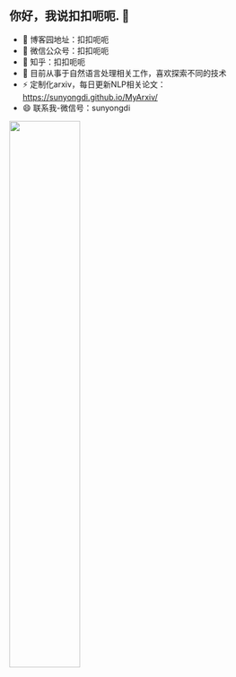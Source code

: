## 你好，我说扣扣呃呃. 👋
- 🌱 博客园地址：扣扣呃呃
- 👯 微信公众号：扣扣呃呃
- 🔭 知乎：扣扣呃呃
- 🤔 目前从事于自然语言处理相关工作，喜欢探索不同的技术
- ⚡ 定制化arxiv，每日更新NLP相关论文：https://sunyongdi.github.io/MyArxiv/
- 😄 联系我-微信号：sunyongdi
<img width="50%" src="https://github-readme-stats.vercel.app/api?username=sunyongdi&show_icons=true&hide_border=true" />

